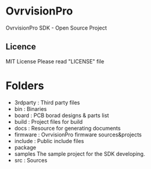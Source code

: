 # OvrvisionPro
OvrvisionPro SDK - Open Source Project

## Licence
MIT License
Please read "LICENSE" file

# Folders
* 3rdparty : Third party files
* bin : Binaries
* board : PCB borad designs & parts list
* build : Project files for build
* docs : Resource for generating documents
* firmware : OvrvisionPro firmware sources&projects
* include : Public include files
* package
* samples The sample project for the SDK developing.
* src : Sources
